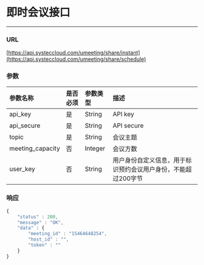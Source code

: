 # 即时会议接口

---

### URL

[https://api.systeccloud.com/umeeting/share/instant](https://api.systeccloud.com/umeeting/share/schedule)

### 参数

| 参数名称 | 是否必须 | 参数类型 | 描述 |
| :--- | :--- | :--- | :--- |
| api\_key | 是 | String | API key |
| api\_secure | 是 | String | API secure |
| topic | 是 | String | 会议主题 |
| meeting\_capacity | 否 | Integer | 会议方数 |
| user\_key | 否 | String | 用户身份自定义信息，用于标识预约会议用户身份，不能超过200字节 |

### 响应

```js
{
    "status" : 200,
    "message" : "OK",
    "data" : {
        "meeting_id" : "15464648254", 
        "host_id" : "", 
        "token" : ""
    }
}
```



